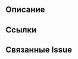 <!-- 😉 Спасибо за ваш PR! Добавление информации в полях ниже поможет нам намного быстрее его рассмотреть. -->

## Описание

<!-- 📃 Кратко опишите ваши правки. Почему они должны быть внесены в учебник? -->

## Ссылки

<!-- 🔗 Добавьте ссылки на материалы, которые могут подтвердить корректность ваших правок. Например: -->
<!-- «ECMAScript Language Specification», «MDN Web Docs», «caniuse.com», «W3C standards» и т.п. -->

<!-- ✒ Если ваш PR вносит пунктуационные, орфографические или стилистические правки в текст, вы можете... -->
<!-- …добавить ссылки на материалы из «gramota.ru». Возможны и другие подобные источники. -->

<!-- 💡 Если корректность правок, на ваш взгляд, достаточно очевидна и не требует подтверждающих материалов,… -->
<!-- ...вы можете оставить это поле пустым. -->

## Связанные Issue

<!-- 🔨 Если этот PR может закрыть какую-либо Issue (или сразу несколько), добавьте "Resolves #номер_issue" -->
